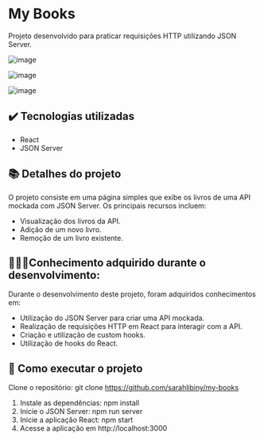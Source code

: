 # My Books
Projeto desenvolvido para praticar requisições HTTP utilizando JSON Server. 

![image](https://github.com/sarahlibiny/my-books/assets/122837977/14ca4834-274b-4b37-92e9-bed118be5e41)

![image](https://github.com/sarahlibiny/my-books/assets/122837977/a4fbc89e-516c-4352-b237-622301048c52)

![image](https://github.com/sarahlibiny/my-books/assets/122837977/81d7c635-0d0e-4640-a936-95d0208f4989)

## ✔️ Tecnologias utilizadas
- React
- JSON Server

## 📚 Detalhes do projeto
O projeto consiste em uma página simples que exibe os livros de uma API mockada com JSON Server. Os principais recursos incluem:

- Visualização dos livros da API.
- Adição de um novo livro.
- Remoção de um livro existente.

## 👩🏻‍💻Conhecimento adquirido durante o desenvolvimento:
Durante o desenvolvimento deste projeto, foram adquiridos conhecimentos em:

- Utilização do JSON Server para criar uma API mockada.
- Realização de requisições HTTP em React para interagir com a API.
- Criação e utilização de custom hooks.
- Utilização de hooks do React.

## 🚀 Como executar o projeto
Clone o repositório: git clone https://github.com/sarahlibiny/my-books
1. Instale as dependências: npm install
2. Inicie o JSON Server: npm run server
3. Inicie a aplicação React: npm start
4. Acesse a aplicação em http://localhost:3000

